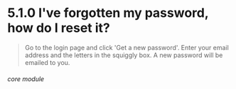 # 5.1.0    I've forgotten my password, how do I reset it?

> Go to the login page and click 'Get a new password'. Enter your email address and the letters in the squiggly box. A new password will be emailed to you. 

 

###### core module

